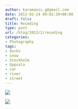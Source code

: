 ```yaml
---
author: karamanis.g@gmail.com
date: 2013-02-24 09:02:39+00:00
draft: false
title: Receding
type: post
url: /blog/2013/2/receding
categories:
- Photography
tags:
- ducks
- snow
- Stockholm
- Uppsala
- car
- river
- street
---
```




  
   ![](/images/2013-02-24-20132receding/20130223-R0013142.jpg)

  

  
   ![](/images/2013-02-24-20132receding/20130218-R0013112.jpg)

  


